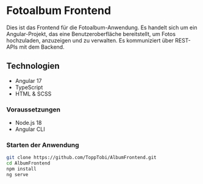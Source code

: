 # Fotoalbum Frontend

Dies ist das Frontend für die Fotoalbum-Anwendung. Es handelt sich um ein Angular-Projekt, das eine Benutzeroberfläche bereitstellt, um Fotos hochzuladen, anzuzeigen und zu verwalten. Es kommuniziert über REST-APIs mit dem Backend.

## Technologien

- Angular 17
- TypeScript
- HTML & SCSS

### Voraussetzungen

- Node.js 18
- Angular CLI 

### Starten der Anwendung

```bash
git clone https://github.com/ToppTobi/AlbumFrontend.git
cd AlbumFrontend
npm install
ng serve
